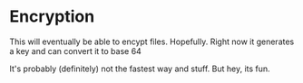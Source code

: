 # Encryption
This will eventually be able to encypt files. Hopefully. Right now it generates a key and can convert it to base 64

It's probably (definitely) not the fastest way and stuff. But hey, its fun.
